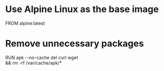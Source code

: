 # Use Alpine Linux as the base image
FROM alpine:latest
# Remove unnecessary packages
RUN apk --no-cache del curl wget \
    && rm -rf /var/cache/apk/*
